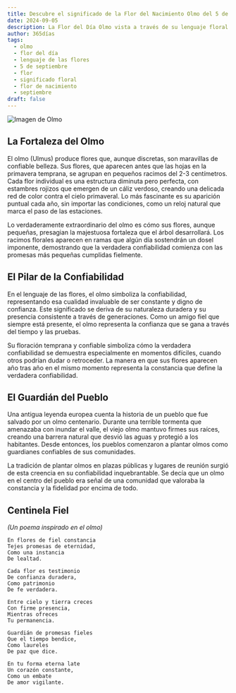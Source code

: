 ```yaml
---
title: Descubre el significado de la Flor del Nacimiento Olmo del 5 de septiembre
date: 2024-09-05
description: La Flor del Día Olmo vista a través de su lenguaje floral e historias
author: 365días
tags:
  - olmo
  - flor del día
  - lenguaje de las flores
  - 5 de septiembre
  - flor
  - significado floral
  - flor de nacimiento
  - septiembre
draft: false
---
```


![Imagen de Olmo](https://cdn.pixabay.com/photo/2013/06/26/21/14/leaves-141613_1280.jpg#center)


## La Fortaleza del Olmo

El olmo (Ulmus) produce flores que, aunque discretas, son maravillas de confiable belleza. Sus flores, que aparecen antes que las hojas en la primavera temprana, se agrupan en pequeños racimos del 2-3 centímetros. Cada flor individual es una estructura diminuta pero perfecta, con estambres rojizos que emergen de un cáliz verdoso, creando una delicada red de color contra el cielo primaveral. Lo más fascinante es su aparición puntual cada año, sin importar las condiciones, como un reloj natural que marca el paso de las estaciones.

Lo verdaderamente extraordinario del olmo es cómo sus flores, aunque pequeñas, presagian la majestuosa fortaleza que el árbol desarrollará. Los racimos florales aparecen en ramas que algún día sostendrán un dosel imponente, demostrando que la verdadera confiabilidad comienza con las promesas más pequeñas cumplidas fielmente.

## El Pilar de la Confiabilidad

En el lenguaje de las flores, el olmo simboliza la confiabilidad, representando esa cualidad invaluable de ser constante y digno de confianza. Este significado se deriva de su naturaleza duradera y su presencia consistente a través de generaciones. Como un amigo fiel que siempre está presente, el olmo representa la confianza que se gana a través del tiempo y las pruebas.

Su floración temprana y confiable simboliza cómo la verdadera confiabilidad se demuestra especialmente en momentos difíciles, cuando otros podrían dudar o retroceder. La manera en que sus flores aparecen año tras año en el mismo momento representa la constancia que define la verdadera confiabilidad.

## El Guardián del Pueblo

Una antigua leyenda europea cuenta la historia de un pueblo que fue salvado por un olmo centenario. Durante una terrible tormenta que amenazaba con inundar el valle, el viejo olmo mantuvo firmes sus raíces, creando una barrera natural que desvió las aguas y protegió a los habitantes. Desde entonces, los pueblos comenzaron a plantar olmos como guardianes confiables de sus comunidades.

La tradición de plantar olmos en plazas públicas y lugares de reunión surgió de esta creencia en su confiabilidad inquebrantable. Se decía que un olmo en el centro del pueblo era señal de una comunidad que valoraba la constancia y la fidelidad por encima de todo.

## Centinela Fiel
*(Un poema inspirado en el olmo)*

```
En flores de fiel constancia
Tejes promesas de eternidad,
Como una instancia
De lealtad.

Cada flor es testimonio
De confianza duradera,
Como patrimonio
De fe verdadera.

Entre cielo y tierra creces
Con firme presencia,
Mientras ofreces
Tu permanencia.

Guardián de promesas fieles
Que el tiempo bendice,
Como laureles
De paz que dice.

En tu forma eterna late
Un corazón constante,
Como un embate
De amor vigilante.
```